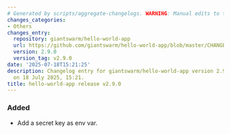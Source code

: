 ```yaml
---
# Generated by scripts/aggregate-changelogs. WARNING: Manual edits to this files will be overwritten.
changes_categories:
- Others
changes_entry:
  repository: giantswarm/hello-world-app
  url: https://github.com/giantswarm/hello-world-app/blob/master/CHANGELOG.md#290---2025-07-18
  version: 2.9.0
  version_tag: v2.9.0
date: '2025-07-18T15:21:25'
description: Changelog entry for giantswarm/hello-world-app version 2.9.0, published
  on 18 July 2025, 15:21.
title: hello-world-app release v2.9.0
---
```


### Added
- Add a secret key as env var.
